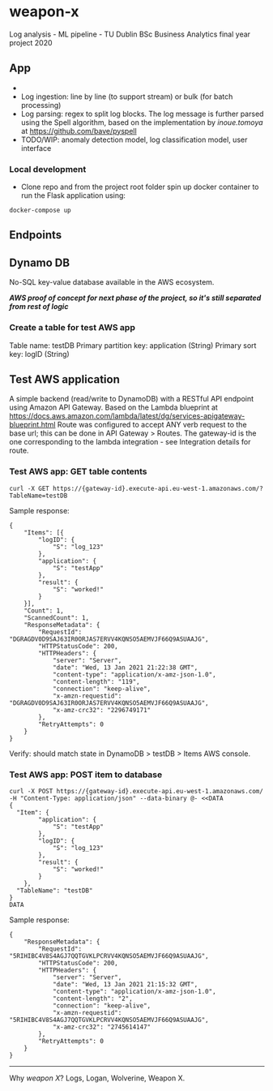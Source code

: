 # weapon-x
Log analysis - ML pipeline - TU Dublin BSc Business Analytics final year project 2020

## App

* 
* Log ingestion: line by line (to support stream) or bulk (for batch processing)
* Log parsing: regex to split log blocks. The log message is further parsed using the Spell algorithm, based on the implementation by _inoue.tomoya_ at https://github.com/bave/pyspell
* TODO/WIP: anomaly detection model, log classification model, user interface

### Local development

* Clone repo and from the project root folder spin up docker container to run the Flask application using:
```
docker-compose up
```

## Endpoints



## Dynamo DB
No-SQL key-value database available in the AWS ecosystem.

***AWS proof of concept for next phase of the project, so it's still separated from rest of logic***

### Create a table for test AWS app
Table name:	testDB
Primary partition key:	application (String)
Primary sort key:	logID (String)

## Test AWS application 
A simple backend (read/write to DynamoDB) with a RESTful API endpoint using Amazon API Gateway. Based on the Lambda blueprint at https://docs.aws.amazon.com/lambda/latest/dg/services-apigateway-blueprint.html
Route was configured to accept ANY verb request to the base url; this can be done in API Gateway > Routes. The gateway-id is the one corresponding to the lambda integration - see Integration details for route.

### Test AWS app: GET table contents
```
curl -X GET https://{gateway-id}.execute-api.eu-west-1.amazonaws.com/?TableName=testDB 
```
Sample response:
```
{
    "Items": [{
        "logID": {
            "S": "log_123"
        },
        "application": {
            "S": "testApp"
        },
        "result": {
            "S": "worked!"
        }
    }],
    "Count": 1,
    "ScannedCount": 1,
    "ResponseMetadata": {
        "RequestId": "DGRAGDV0D9SAJ63IR0ORJAS7ERVV4KQNSO5AEMVJF66Q9ASUAAJG",
        "HTTPStatusCode": 200,
        "HTTPHeaders": {
            "server": "Server",
            "date": "Wed, 13 Jan 2021 21:22:38 GMT",
            "content-type": "application/x-amz-json-1.0",
            "content-length": "119",
            "connection": "keep-alive",
            "x-amzn-requestid": "DGRAGDV0D9SAJ63IR0ORJAS7ERVV4KQNSO5AEMVJF66Q9ASUAAJG",
            "x-amz-crc32": "2296749171"
        },
        "RetryAttempts": 0
    }
}
```
Verify: should match state in DynamoDB > testDB > Items AWS console.

### Test AWS app: POST item to database
```
curl -X POST https://{gateway-id}.execute-api.eu-west-1.amazonaws.com/ -H "Content-Type: application/json" --data-binary @- <<DATA
{ 
  "Item": {
        "application": {
            "S": "testApp"
        },
        "logID": {
            "S": "log_123"
        },
        "result": {
            "S": "worked!"
        }
    },
  "TableName": "testDB"
}
DATA
```
Sample response:

```
{
    "ResponseMetadata": {
        "RequestId": "5RIHIBC4V8S4AGJ7QQTGVKLPCRVV4KQNSO5AEMVJF66Q9ASUAAJG",
        "HTTPStatusCode": 200,
        "HTTPHeaders": {
            "server": "Server",
            "date": "Wed, 13 Jan 2021 21:15:32 GMT",
            "content-type": "application/x-amz-json-1.0",
            "content-length": "2",
            "connection": "keep-alive",
            "x-amzn-requestid": "5RIHIBC4V8S4AGJ7QQTGVKLPCRVV4KQNSO5AEMVJF66Q9ASUAAJG",
            "x-amz-crc32": "2745614147"
        },
        "RetryAttempts": 0
    }
}
```

---
Why *weapon X*?
Logs, Logan, Wolverine, Weapon X.
